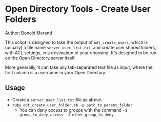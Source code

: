 Open Directory Tools - Create User Folders
==========================================

Author: Donald Merand

This script is designed to take the output of `odt_create_users`, which is (usually) a file name `server_user_list.txt`, and create user shared folders, with ACL settings, in a destination of your choosing. It's designed to be run on the Open Directory server itself.

More generally, it can take any tab-separated text file as input, where the first column is a username in your Open Directory.


Usage
-----

- Create a `server_user_list.txt` file as above.
- `ruby odt_create_user_folder.rb -p path_to_parent_folder`
    - You can deny access to groups with the command `-d group_to_deny_access -d other_group_to_deny`  
